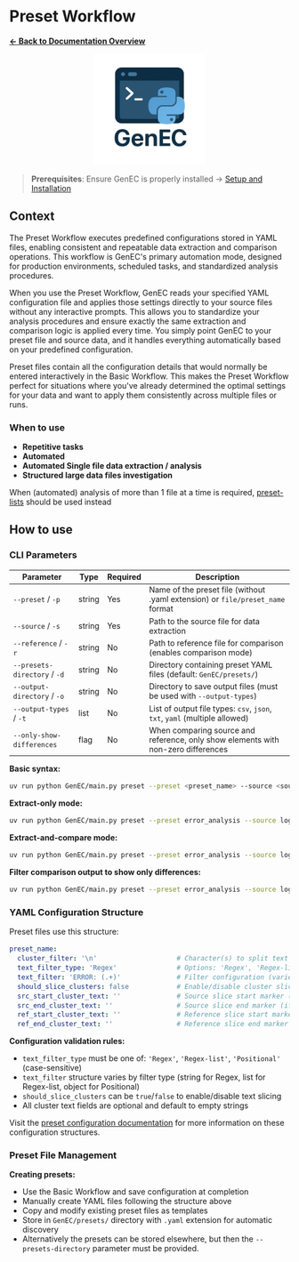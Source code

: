 # Preset Workflow

**[← Back to Documentation Overview](../overview.md)**

<div align="center">
  <img src="../assets/logo/GenEC-logo-transparent.png" alt="GenEC Logo" width="200"/>
</div>

> **Prerequisites**: Ensure GenEC is properly installed → [Setup and Installation](../setup.md)

## Context

The Preset Workflow executes predefined configurations stored in YAML files, enabling consistent and repeatable data extraction and comparison operations. This workflow is GenEC's primary automation mode, designed for production environments, scheduled tasks, and standardized analysis procedures.

When you use the Preset Workflow, GenEC reads your specified YAML configuration file and applies those settings directly to your source files without any interactive prompts. This allows you to standardize your analysis procedures and ensure exactly the same extraction and comparison logic is applied every time. You simply point GenEC to your preset file and source data, and it handles everything automatically based on your predefined configuration.

Preset files contain all the configuration details that would normally be entered interactively in the Basic Workflow. This makes the Preset Workflow perfect for situations where you've already determined the optimal settings for your data and want to apply them consistently across multiple files or runs.

### When to use
- **Repetitive tasks**
- **Automated**
- **Automated Single file data extraction / analysis**
- **Structured large data files investigation**

When (automated) analysis of more than 1 file at a time is required, [preset-lists](preset-list.md) should be used instead

## How to use

### CLI Parameters

| Parameter | Type | Required | Description |
|-----------|------|----------|-------------|
| `--preset` / `-p` | string | Yes | Name of the preset file (without .yaml extension) or `file/preset_name` format |
| `--source` / `-s` | string | Yes | Path to the source file for data extraction |
| `--reference` / `-r` | string | No | Path to reference file for comparison (enables comparison mode) |
| `--presets-directory` / `-d` | string | No | Directory containing preset YAML files (default: `GenEC/presets/`) |
| `--output-directory` / `-o` | string | No | Directory to save output files (must be used with `--output-types`) |
| `--output-types` / `-t` | list | No | List of output file types: `csv`, `json`, `txt`, `yaml` (multiple allowed) |
| `--only-show-differences` | flag | No | When comparing source and reference, only show elements with non-zero differences |

**Basic syntax:**
```bash
uv run python GenEC/main.py preset --preset <preset_name> --source <source_file> [--reference <reference_file>]
```

**Extract-only mode:**
```bash
uv run python GenEC/main.py preset --preset error_analysis --source logs/current.log
```

**Extract-and-compare mode:**
```bash
uv run python GenEC/main.py preset --preset error_analysis --source logs/current.log --reference logs/baseline.log
```

**Filter comparison output to show only differences:**
```bash
uv run python GenEC/main.py preset --preset error_analysis --source logs/current.log --reference logs/baseline.log --only-show-differences
```

### YAML Configuration Structure
Preset files use this structure:

```yaml
preset_name:
  cluster_filter: '\n'                    # Character(s) to split text into clusters
  text_filter_type: 'Regex'               # Options: 'Regex', 'Regex-list', 'Positional'
  text_filter: 'ERROR: (.+)'              # Filter configuration (varies by type)
  should_slice_clusters: false            # Enable/disable cluster slicing
  src_start_cluster_text: ''              # Source slice start marker (if slicing enabled)
  src_end_cluster_text: ''                # Source slice end marker (if slicing enabled)
  ref_start_cluster_text: ''              # Reference slice start marker (if slicing enabled)
  ref_end_cluster_text: ''                # Reference slice end marker (if slicing enabled)
```

**Configuration validation rules:**
- `text_filter_type` must be one of: `'Regex'`, `'Regex-list'`, `'Positional'` (case-sensitive)
- `text_filter` structure varies by filter type (string for Regex, list for Regex-list, object for Positional)
- `should_slice_clusters` can be `true`/`false` to enable/disable text slicing
- All cluster text fields are optional and default to empty strings

Visit the [preset configuration documentation](../configuration/preset.md) for more information on these configuration structures.

### Preset File Management
**Creating presets:**
- Use the Basic Workflow and save configuration at completion
- Manually create YAML files following the structure above
- Copy and modify existing preset files as templates
- Store in `GenEC/presets/` directory with `.yaml` extension for automatic discovery
- Alternatively the presets can be stored elsewhere, but then the `--presets-directory` parameter must be provided.
